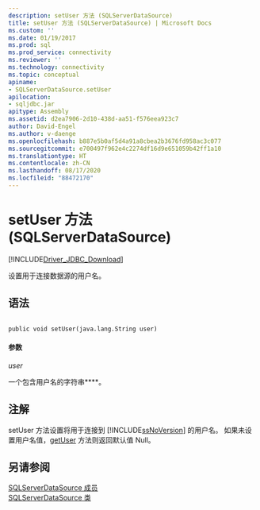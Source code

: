 ```yaml
---
description: setUser 方法 (SQLServerDataSource)
title: setUser 方法 (SQLServerDataSource) | Microsoft Docs
ms.custom: ''
ms.date: 01/19/2017
ms.prod: sql
ms.prod_service: connectivity
ms.reviewer: ''
ms.technology: connectivity
ms.topic: conceptual
apiname:
- SQLServerDataSource.setUser
apilocation:
- sqljdbc.jar
apitype: Assembly
ms.assetid: d2ea7906-2d10-438d-aa51-f576eea923c7
author: David-Engel
ms.author: v-daenge
ms.openlocfilehash: b887e5b0af5d4a91a8cbea2b3676fd958ac3c077
ms.sourcegitcommit: e700497f962e4c2274df16d9e651059b42ff1a10
ms.translationtype: HT
ms.contentlocale: zh-CN
ms.lasthandoff: 08/17/2020
ms.locfileid: "88472170"
---
```

# <a name="setuser-method-sqlserverdatasource"></a>setUser 方法 (SQLServerDataSource)
[!INCLUDE[Driver_JDBC_Download](../../../includes/driver_jdbc_download.md)]

  设置用于连接数据源的用户名。  
  
## <a name="syntax"></a>语法  
  
```  
  
public void setUser(java.lang.String user)  
```  
  
#### <a name="parameters"></a>参数  
 *user*  
  
 一个包含用户名的字符串****。  
  
## <a name="remarks"></a>注解  
 setUser 方法设置将用于连接到 [!INCLUDE[ssNoVersion](../../../includes/ssnoversion-md.md)] 的用户名。 如果未设置用户名值，[getUser](../../../connect/jdbc/reference/getuser-method-sqlserverdatasource.md) 方法则返回默认值 Null。  
  
## <a name="see-also"></a>另请参阅  
 [SQLServerDataSource 成员](../../../connect/jdbc/reference/sqlserverdatasource-members.md)   
 [SQLServerDataSource 类](../../../connect/jdbc/reference/sqlserverdatasource-class.md)  
  
  
